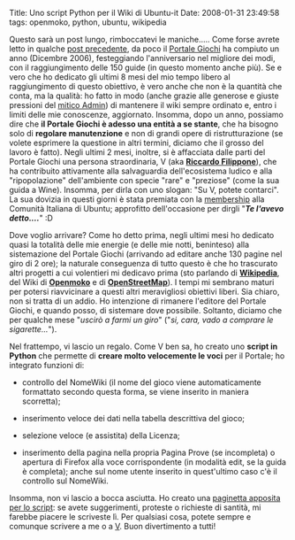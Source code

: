 Title: Uno script Python per il Wiki di Ubuntu-it
Date:  2008-01-31 23:49:58
tags: openmoko, python, ubuntu, wikipedia

Questo sarà un post lungo, rimboccatevi le
maniche..... Come forse avrete letto in qualche [post precedente][1], da poco
il [Portale Giochi][2] ha compiuto un anno (Dicembre 2006), festeggiando
l'anniversario nel migliore dei modi, con il raggiungimento delle 150 guide
(in questo momento anche più). Se e vero che ho dedicato gli ultimi 8 mesi del
mio tempo libero al raggiungimento di questo obiettivo, è vero anche che non è
la quantità che conta, ma la qualità: ho fatto in modo (anche grazie alle
generose e giuste pressioni del [mitico Admin][3]) di mantenere il wiki sempre
ordinato e, entro i limiti delle mie conoscenze, aggiornato. Insomma, dopo un
anno, possiamo dire che **il Portale Giochi è adesso una entità a se stante**,
che ha bisogno solo di **regolare manutenzione** e non di grandi opere di
ristrutturazione (se volete esprimere la questione in altri termini, diciamo
che il grosso del lavoro è fatto). Negli ultimi 2 mesi, inoltre, si è
affacciata dalle parti del Portale Giochi una persona straordinaria, V (aka
[**Riccardo Filippone**][4]), che ha contribuito attivamente alla salvaguardia
dell'ecosistema ludico e alla "ripopolazione" dell'ambiente con specie "rare"
e "preziose" (come la sua guida a Wine). Insomma, per dirla con uno slogan:
"Su V, potete contarci". La sua dovizia in questi giorni è stata premiata con
la [membership][5] alla Comunità Italiana di Ubuntu; approfitto dell'occasione
per dirgli "_**Te l'avevo detto....**_" :D


Dove voglio arrivare? Come ho detto
prima, negli ultimi mesi ho dedicato quasi la totalità delle mie energie (e
delle mie notti, beninteso) alla sistemazione del Portale Giochi (arrivando ad
editare anche 130 pagine nel giro di 2 ore); la naturale conseguenza di tutto
questo è che ho trascurato altri progetti a cui volentieri mi dedicavo prima
(sto parlando di [**Wikipedia**][6], del Wiki di [**Openmoko**][7] e di 
[**OpenStreetMap**][8]). I tempi mi sembrano maturi per
potersi riavvicinare a questi altri meravigliosi obiettivi liberi. Sia chiaro,
non si tratta di un addio. Ho intenzione di rimanere l'editore del Portale
Giochi, e quando posso, di sistemare dove possibile. Soltanto, diciamo che per
qualche mese "_uscirò a farmi un giro_" ("_si, cara, vado a comprare le
sigarette..._").


Nel frattempo, vi lascio un regalo. Come V ben sa, ho creato
uno **script in Python** che permette di **creare molto velocemente le voci**
per il Portale; ho integrato funzioni di:

 * controllo del NomeWiki (il nome del gioco viene automaticamente formattato secondo questa forma, se viene
inserito in maniera scorretta);

 * inserimento veloce dei dati nella tabella
descrittiva del gioco;
 
 * selezione veloce (e assistita) della Licenza;

 * inserimento della pagina nella propria Pagina Prove (se incompleta) o apertura
di Firefox alla voce corrispondente (in modalità edit, se la guida è
completa); anche sul nome utente inserito in quest'ultimo caso c'è il
controllo sul NomeWiki.


Insomma, non vi lascio a bocca asciutta. Ho creato una
[paginetta apposita per lo script][9]: se avete suggerimenti, proteste o
richieste di santità, mi farebbe piacere le scriveste lì. Per qualsiasi cosa,
potete sempre e comunque scrivere a me o a [V][4]. Buon divertimento a tutti!

   [1]: http://dl.dropbox.com/u/369614/blog/public_html/FradeveOpenblog/posts/2008/01/giochi-ubuntu-it-a-quota-150-un-po-di-storia.html

   [2]: http://wiki.ubuntu-it.org/Giochi

   [3]: http://wiki.ubuntu-it.org/AlessioTreglia

   [4]: http://wiki.ubuntu-it.org/RiccardoFilippone

   [5]: http://forum.ubuntu-it.org/index.php/topic,157703.0.html

   [6]: http://it.wikipedia.org/wiki/Utente:Fradeve11

   [7]: http://wiki.openmoko.org/wiki/User:Fradeve11

   [8]: http://www.openstreetmap.org/

   [9]: http://wiki.ubuntu-it.org/FrancescoDeVirgilio/Prove
